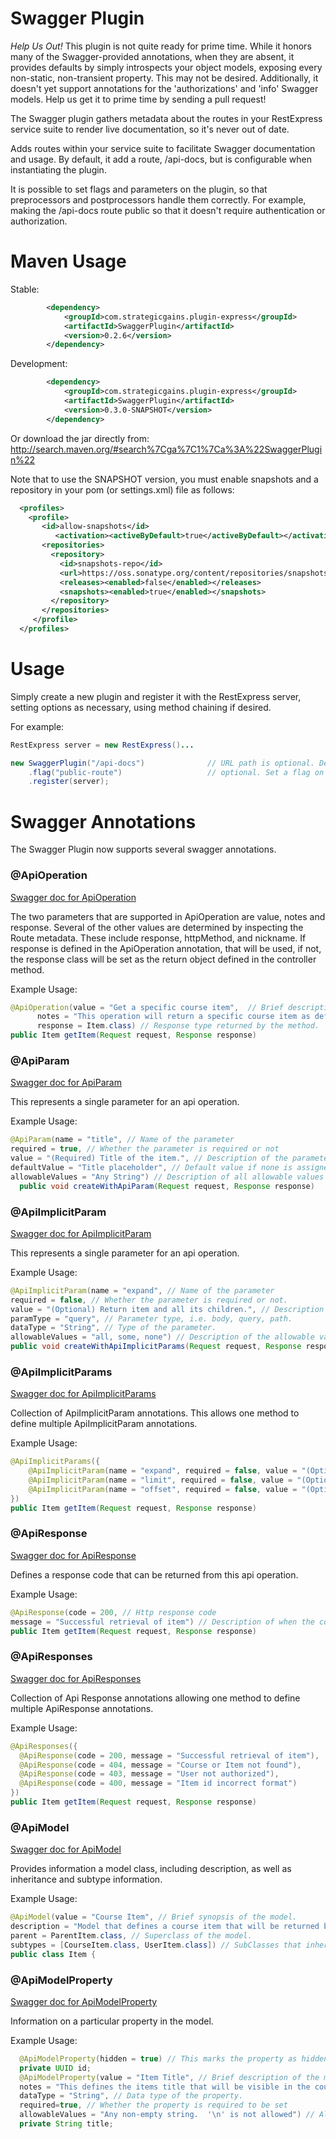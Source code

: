 Swagger Plugin
==============

*Help Us Out!* This plugin is not quite ready for prime time. While it honors many of the Swagger-provided annotations, when they are absent,
it provides defaults by simply introspects your object models, exposing every non-static, non-transient property.  This may not be desired.  Additionally, it doesn't
yet support annotations for the 'authorizations' and 'info' Swagger models.  Help us get it to prime time by sending a pull request!

The Swagger plugin gathers metadata about the routes in your RestExpress service suite
to render live documentation, so it's never out of date.

Adds routes within your service suite to facilitate Swagger documentation and usage.
By default, it add a route, /api-docs, but is configurable when instantiating the plugin.

It is possible to set flags and parameters on the plugin, so that preprocessors and postprocessors
handle them correctly.  For example, making the /api-docs route public so that it doesn't
require authentication or authorization.

Maven Usage
===========
Stable:
```xml
		<dependency>
			<groupId>com.strategicgains.plugin-express</groupId>
			<artifactId>SwaggerPlugin</artifactId>
			<version>0.2.6</version>
		</dependency>
```
Development:
```xml
		<dependency>
			<groupId>com.strategicgains.plugin-express</groupId>
			<artifactId>SwaggerPlugin</artifactId>
			<version>0.3.0-SNAPSHOT</version>
		</dependency>
```
Or download the jar directly from: 
http://search.maven.org/#search%7Cga%7C1%7Ca%3A%22SwaggerPlugin%22

Note that to use the SNAPSHOT version, you must enable snapshots and a repository in your pom (or settings.xml) file as follows:
```xml
  <profiles>
    <profile>
       <id>allow-snapshots</id>
          <activation><activeByDefault>true</activeByDefault></activation>
       <repositories>
         <repository>
           <id>snapshots-repo</id>
           <url>https://oss.sonatype.org/content/repositories/snapshots</url>
           <releases><enabled>false</enabled></releases>
           <snapshots><enabled>true</enabled></snapshots>
         </repository>
       </repositories>
     </profile>
  </profiles>
```

Usage
=====

Simply create a new plugin and register it with the RestExpress server, setting options
as necessary, using method chaining if desired.

For example:
```java
RestExpress server = new RestExpress()...

new SwaggerPlugin("/api-docs")				// URL path is optional. Defaults to '/api-docs'
	.flag("public-route")					// optional. Set a flag on the request for this route.
	.register(server);
```

Swagger Annotations
===================
The Swagger Plugin now supports several swagger annotations.

### @ApiOperation
[Swagger doc for ApiOperation](https://github.com/wordnik/swagger-core/blob/master/modules/swagger-annotations/src/main/java/com/wordnik/swagger/annotations/ApiOperation.java)

The two parameters that are supported in ApiOperation are value, notes and response.  Several of the other values are determined by inspecting the Route metadata.  These include response, httpMethod, and nickname.  If response is defined in the ApiOperation annotation, that will be used, if not, the response class will be set as the return object defined in the controller method.

Example Usage:
```java
@ApiOperation(value = "Get a specific course item",  // Brief description of the operation
      notes = "This operation will return a specific course item as defined in the route.", // Detailed description of the operation
      response = Item.class) // Response type returned by the method.
public Item getItem(Request request, Response response)
```

### @ApiParam
[Swagger doc for ApiParam](https://github.com/wordnik/swagger-core/blob/master/modules/swagger-annotations/src/main/java/com/wordnik/swagger/annotations/ApiParam.java)

This represents a single parameter for an api operation.

Example Usage:
```java
@ApiParam(name = "title", // Name of the parameter
required = true, // Whether the parameter is required or not
value = "(Required) Title of the item.", // Description of the parameter
defaultValue = "Title placeholder", // Default value if none is assigned.
allowableValues = "Any String") // Description of all allowable values for the parameter.
  public void createWithApiParam(Request request, Response response) 
```

### @ApiImplicitParam
[Swagger doc for ApiImplicitParam](https://github.com/wordnik/swagger-core/blob/master/modules/swagger-annotations/src/main/java/com/wordnik/swagger/annotations/ApiImplicitParam.java)

This represents a single parameter for an api operation.

Example Usage:
```java
@ApiImplicitParam(name = "expand", // Name of the parameter
required = false, // Whether the parameter is required or not.
value = "(Optional) Return item and all its children.", // Description of the parameter
paramType = "query", // Parameter type, i.e. body, query, path.
dataType = "String", // Type of the parameter.
allowableValues = "all, some, none") // Description of the allowable values.
public void createWithApiImplicitParams(Request request, Response response)
```

### @ApiImplicitParams
[Swagger doc for ApiImplicitParams](https://github.com/wordnik/swagger-core/blob/master/modules/swagger-annotations/src/main/java/com/wordnik/swagger/annotations/ApiImplicitParams.java)

Collection of ApiImplicitParam annotations.  This allows one method to define multiple ApiImplicitParam annotations.

Example Usage:
```java
@ApiImplicitParams({
    @ApiImplicitParam(name = "expand", required = false, value = "(Optional) Return item and all its children.", paramType = "query", dataType = "String", allowableValues = "items"),
    @ApiImplicitParam(name = "limit", required = false, value = "(Optional) Set the number of items returned from request.", paramType = "query", dataType = "Integer", allowableValues = "Any integer"),
    @ApiImplicitParam(name = "offset", required = false, value = "(Optional) Return the collection of items starting with the offset number.  The limit query param must also be set if offset is set.", paramType = "query", dataType = "Integer", allowableValues = "Any integer")
})
public Item getItem(Request request, Response response)
```

### @ApiResponse
[Swagger doc for ApiResponse](https://github.com/wordnik/swagger-core/blob/master/modules/swagger-annotations/src/main/java/com/wordnik/swagger/annotations/ApiResponse.java)

Defines a response code that can be returned from this api operation.

Example Usage:
```java
@ApiResponse(code = 200, // Http response code
message = "Successful retrieval of item") // Description of when the code is returned.
public Item getItem(Request request, Response response)
```

### @ApiResponses
[Swagger doc for ApiResponses](https://github.com/wordnik/swagger-core/blob/master/modules/swagger-annotations/src/main/java/com/wordnik/swagger/annotations/ApiResponses.java)

Collection of Api Response annotations allowing one method to define multiple ApiResponse annotations.

Example Usage:
```java
@ApiResponses({
  @ApiResponse(code = 200, message = "Successful retrieval of item"),
  @ApiResponse(code = 404, message = "Course or Item not found"),
  @ApiResponse(code = 403, message = "User not authorized"),
  @ApiResponse(code = 400, message = "Item id incorrect format")
})
public Item getItem(Request request, Response response)
```

### @ApiModel
[Swagger doc for ApiModel](https://github.com/wordnik/swagger-core/blob/master/modules/swagger-annotations/src/main/java/com/wordnik/swagger/annotations/ApiModel.java)

Provides information a model class, including description, as well as inheritance and subtype information.

Example Usage:
```java
@ApiModel(value = "Course Item", // Brief synopsis of the model.
description = "Model that defines a course item that will be returned back to the user.", // Detailed description of the class.
parent = ParentItem.class, // Superclass of the model.
subtypes = [CourseItem.class, UserItem.class]) // SubClasses that inherit this model.
public class Item {
```

### @ApiModelProperty
[Swagger doc for ApiModelProperty](https://github.com/wordnik/swagger-core/blob/master/modules/swagger-annotations/src/main/java/com/wordnik/swagger/annotations/ApiModelProperty.java)

Information on a particular property in the model.

Example Usage:
```java
  @ApiModelProperty(hidden = true) // This marks the property as hidden, and won't be visible in the documentation.
  private UUID id;
  @ApiModelProperty(value = "Item Title", // Brief description of the model property
  notes = "This defines the items title that will be visible in the course UI", // Detailed description of the property
  dataType = "String", // Data type of the property.
  required=true, // Whether the property is required to be set
  allowableValues = "Any non-empty string.  '\n' is not allowed") // Allowable values for the property
  private String title;
```
